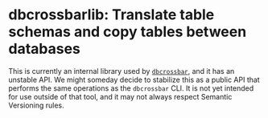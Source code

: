 # dbcrossbarlib: Translate table schemas and copy tables between databases

This is currently an internal library used by [`dbcrossbar`][dbcrossbar], and it has an unstable API. We might someday decide to stabilize this as a public API that performs the same operations as the `dbcrossbar` CLI. It is not yet intended for use outside of that tool, and it may not always respect Semantic Versioning rules.


[dbcrossbar]: https://github.com/dbcrossbar/dbcrossbar
